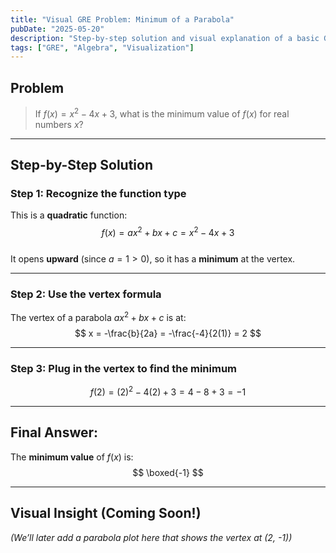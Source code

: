 ```yaml
---
title: "Visual GRE Problem: Minimum of a Parabola"
pubDate: "2025-05-20"
description: "Step-by-step solution and visual explanation of a basic GRE algebra problem"
tags: ["GRE", "Algebra", "Visualization"]
---
```


## Problem

> If $f(x) = x^2 - 4x + 3$, what is the minimum value of $f(x)$ for real numbers $x$?

---

## Step-by-Step Solution

### Step 1: Recognize the function type

This is a **quadratic** function:  
$$
f(x) = ax^2 + bx + c = x^2 - 4x + 3
$$  
It opens **upward** (since $a = 1 > 0$), so it has a **minimum** at the vertex.

---

### Step 2: Use the vertex formula

The vertex of a parabola $ax^2 + bx + c$ is at:  
$$
x = -\frac{b}{2a} = -\frac{-4}{2(1)} = 2
$$

---

### Step 3: Plug in the vertex to find the minimum

$$
f(2) = (2)^2 - 4(2) + 3 = 4 - 8 + 3 = -1
$$

---

## Final Answer:

The **minimum value** of $f(x)$ is:  
$$
\boxed{-1}
$$

---

## Visual Insight (Coming Soon!)

*(We’ll later add a parabola plot here that shows the vertex at (2, -1))*
